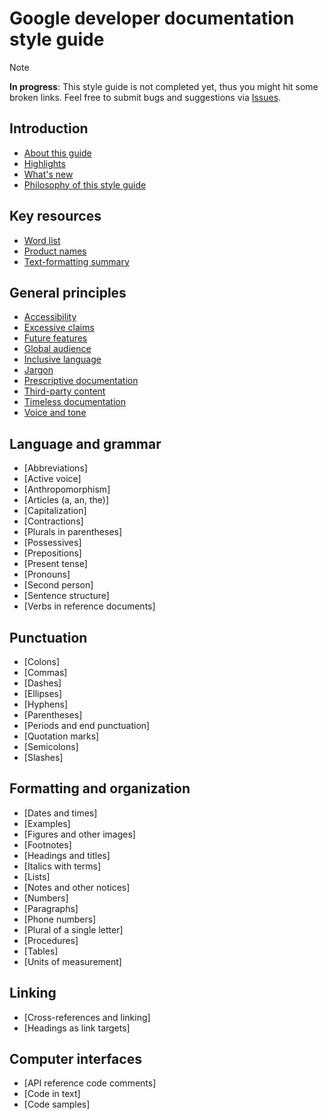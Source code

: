 # Google developer documentation style guide

> [!NOTE]
>
> **In progress**: This style guide is not completed yet, thus you might hit some broken links. Feel free to submit bugs and suggestions via [Issues](https://github.com/tech-writing-lab/style-guide/issues).

## Introduction

- [About this guide](introduction/about.md)
- [Highlights](introduction/highlights.md)
- [What's new](introduction/whats-new.md)
- [Philosophy of this style guide](introduction/philosophy.md)

## Key resources

- [Word list](key-resources/word-list.md)
- [Product names](key-resources/product-names.md)
- [Text-formatting summary](key-resources/text-formatting.md)

## General principles

- [Accessibility](general-principles/accessibility.md)
- [Excessive claims](general-principles/excessive-claims.md)
- [Future features](general-principles/future-features.md)
- [Global audience](general-principles/global-audience.md)
- [Inclusive language](general-principles/inclusive-language.md)
- [Jargon](general-principles/jargon.md)
- [Prescriptive documentation](general-principles/prescriptive-documentation.md)
- [Third-party content](general-principles/other-sources.md)
- [Timeless documentation](general-principles/timeless-documentation.md)
- [Voice and tone](general-principles/tone.md)

## Language and grammar

- [Abbreviations]
- [Active voice]
- [Anthropomorphism]
- [Articles (a, an, the)]
- [Capitalization]
- [Contractions]
- [Plurals in parentheses]
- [Possessives]
- [Prepositions]
- [Present tense]
- [Pronouns]
- [Second person]
- [Sentence structure]
- [Verbs in reference documents]

## Punctuation

- [Colons]
- [Commas]
- [Dashes]
- [Ellipses]
- [Hyphens]
- [Parentheses]
- [Periods and end punctuation]
- [Quotation marks]
- [Semicolons]
- [Slashes]

## Formatting and organization

- [Dates and times]
- [Examples]
- [Figures and other images]
- [Footnotes]
- [Headings and titles]
- [Italics with terms]
- [Lists]
- [Notes and other notices]
- [Numbers]
- [Paragraphs]
- [Phone numbers]
- [Plural of a single letter]
- [Procedures]
- [Tables]
- [Units of measurement]

## Linking

- [Cross-references and linking]
- [Headings as link targets]

## Computer interfaces

- [API reference code comments]
- [Code in text]
- [Code samples]

